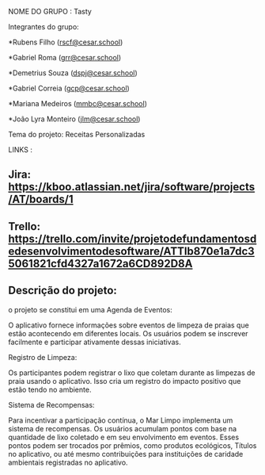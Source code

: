 NOME DO GRUPO : Tasty

Integrantes do grupo:

*Rubens Filho (rscf@cesar.school)

*Gabriel Roma (grr@cesar.school) 

*Demetrius Souza (dspj@cesar.school)

*Gabriel Correia (gcp@cesar.school)

*Mariana Medeiros (mmbc@cesar.school)

*João Lyra Monteiro (jlm@cesar.school)

Tema do projeto: Receitas Personalizadas

LINKS :

## Jira: https://kboo.atlassian.net/jira/software/projects/AT/boards/1

## Trello: https://trello.com/invite/projetodefundamentosdedesenvolvimentodesoftware/ATTIb870e1a7dc35061821cfd4327a1672a6CD892D8A

## Descrição do projeto:

o projeto se constitui em uma Agenda de Eventos: 

O aplicativo fornece informações sobre eventos de limpeza de praias que estão acontecendo em diferentes locais. 
Os usuários podem se inscrever facilmente e participar ativamente dessas iniciativas.

Registro de Limpeza: 

Os participantes podem registrar o lixo que coletam durante as limpezas de praia usando o aplicativo. 
Isso cria um registro do impacto positivo que estão tendo no ambiente.

Sistema de Recompensas: 

Para incentivar a participação contínua, o Mar Limpo implementa um sistema de recompensas. 
Os usuários acumulam pontos com base na quantidade de lixo coletado e em seu envolvimento em eventos. 
Esses pontos podem ser trocados por prêmios, como produtos ecológicos, Títulos no aplicativo, 
ou até mesmo contribuições para instituições de caridade ambientais registradas no aplicativo.
